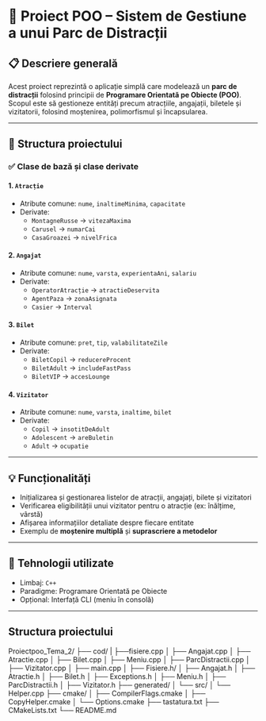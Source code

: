 # 🎢 Proiect POO – Sistem de Gestiune a unui Parc de Distracții

## 📋 Descriere generală

Acest proiect reprezintă o aplicație simplă care modelează un **parc de distracții** folosind principii de **Programare Orientată pe Obiecte (POO)**. Scopul este să gestioneze entități precum atracțiile, angajații, biletele și vizitatorii, folosind moștenirea, polimorfismul și încapsularea.

---

## 🧱 Structura proiectului

### ✅ Clase de bază și clase derivate

#### 1. `Atracție`
- Atribute comune: `nume`, `inaltimeMinima`, `capacitate`
- Derivate:
  - `MontagneRusse` → `vitezaMaxima`
  - `Carusel` → `numarCai`
  - `CasaGroazei` → `nivelFrica`

#### 2. `Angajat`
- Atribute comune: `nume`, `varsta`, `experientaAni`, `salariu`
- Derivate:
  - `OperatorAtracție` → `atractieDeservita`
  - `AgentPaza` → `zonaAsignata`
  - `Casier` → `Interval`

#### 3. `Bilet`
- Atribute comune: `pret`, `tip`, `valabilitateZile`
- Derivate:
  - `BiletCopil` → `reducereProcent`
  - `BiletAdult` → `includeFastPass`
  - `BiletVIP` → `accesLounge`

#### 4. `Vizitator`
- Atribute comune: `nume`, `varsta`, `inaltime`, `bilet`
- Derivate:
  - `Copil` → `insotitDeAdult`
  - `Adolescent` → `areBuletin`
  - `Adult` → `ocupatie`

---

## 💡 Funcționalități

- Inițializarea și gestionarea listelor de atracții, angajați, bilete și vizitatori
- Verificarea eligibilității unui vizitator pentru o atracție (ex: înălțime, vârstă)
- Afișarea informațiilor detaliate despre fiecare entitate
- Exemplu de **moștenire multiplă** și **suprascriere a metodelor**

---

## 🚀 Tehnologii utilizate

- Limbaj: `C++` 
- Paradigme: Programare Orientată pe Obiecte
- Opțional: Interfață CLI (meniu în consolă)

---
## Structura proiectului

Proiectpoo_Tema_2/
├── cod/
|   ├──fisiere.cpp
│       ├── Angajat.cpp
│       ├── Atractie.cpp
│       ├── Bilet.cpp
│       ├── Meniu.cpp
│       ├── ParcDistractii.cpp
│       ├── Vizitator.cpp
│       ├── main.cpp
│   ├── Fisiere.h/
│       ├── Angajat.h
│       ├── Atractie.h
│       ├── Bilet.h
│       ├── Exceptions.h
│       ├── Meniu.h
│       ├── ParcDistractii.h
│       ├── Vizitator.h
├── generated/
│   └── src/
│       └── Helper.cpp
├── cmake/
│   ├── CompilerFlags.cmake
│   ├── CopyHelper.cmake
│   └── Options.cmake
├── tastatura.txt
├── CMakeLists.txt
└── README.md


